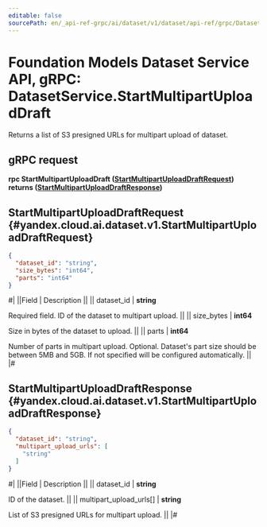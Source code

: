 ```yaml
---
editable: false
sourcePath: en/_api-ref-grpc/ai/dataset/v1/dataset/api-ref/grpc/Dataset/startMultipartUploadDraft.md
---
```


# Foundation Models Dataset Service API, gRPC: DatasetService.StartMultipartUploadDraft

Returns a list of S3 presigned URLs for multipart upload of dataset.

## gRPC request

**rpc StartMultipartUploadDraft ([StartMultipartUploadDraftRequest](#yandex.cloud.ai.dataset.v1.StartMultipartUploadDraftRequest)) returns ([StartMultipartUploadDraftResponse](#yandex.cloud.ai.dataset.v1.StartMultipartUploadDraftResponse))**

## StartMultipartUploadDraftRequest {#yandex.cloud.ai.dataset.v1.StartMultipartUploadDraftRequest}

```json
{
  "dataset_id": "string",
  "size_bytes": "int64",
  "parts": "int64"
}
```

#|
||Field | Description ||
|| dataset_id | **string**

Required field. ID of the dataset to multipart upload. ||
|| size_bytes | **int64**

Size in bytes of the dataset to upload. ||
|| parts | **int64**

Number of parts in multipart upload. Optional.
Dataset's part size should be between 5MB and 5GB.
If not specified will be configured automatically. ||
|#

## StartMultipartUploadDraftResponse {#yandex.cloud.ai.dataset.v1.StartMultipartUploadDraftResponse}

```json
{
  "dataset_id": "string",
  "multipart_upload_urls": [
    "string"
  ]
}
```

#|
||Field | Description ||
|| dataset_id | **string**

ID of the dataset. ||
|| multipart_upload_urls[] | **string**

List of S3 presigned URLs for multipart upload. ||
|#